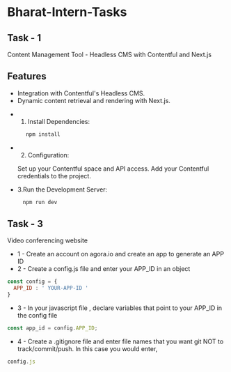 # Bharat-Intern-Tasks

## Task - 1
Content Management Tool - Headless CMS with Contentful and Next.js

## Features

- Integration with Contentful's Headless CMS.
- Dynamic content retrieval and rendering with Next.js.
  
* 1. Install Dependencies:
```javascript
      npm install
```
* 2. Configuration:

    Set up your Contentful space and API access.
    Add your Contentful credentials to the project.
  
* 3.Run the Development Server:
```javascript
     npm run dev
```

## Task - 3 
Video conferencing website

* 1 - Create an account on agora.io and create an app to generate an APP ID
* 2 - Create a config.js file and enter your APP_ID in an object
```javascript
const config = {
  APP_ID : ' YOUR-APP-ID '
}
```
* 3 - In your javascript file , declare variables that point to your APP_ID in the config file 
```javascript
const app_id = config.APP_ID;
```
* 4 - Create a .gitignore file and enter file names that you want git NOT to track/commit/push.
In this case you would enter,
```javascript
config.js
```
